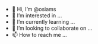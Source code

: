 - 👋 Hi, I’m @osiams
- 👀 I’m interested in ...
- 🌱 I’m currently learning ...
- 💞️ I’m looking to collaborate on ...
- 📫 How to reach me ...

<!---
osiams/osiams is a ✨ special ✨ repository because its `README.md` (this file) appears on your GitHub profile.
You can click the Preview link to take a look at your changes.
--->
